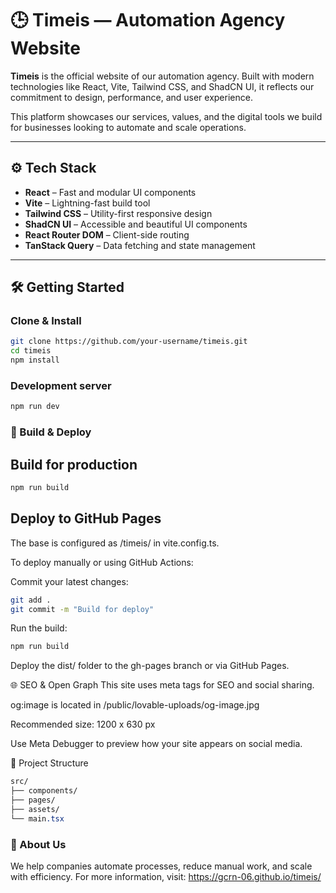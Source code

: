 # 🕒 Timeis — Automation Agency Website

**Timeis** is the official website of our automation agency. Built with modern technologies like React, Vite, Tailwind CSS, and ShadCN UI, it reflects our commitment to design, performance, and user experience.

This platform showcases our services, values, and the digital tools we build for businesses looking to automate and scale operations.

---

## ⚙️ Tech Stack

- **React** – Fast and modular UI components  
- **Vite** – Lightning-fast build tool  
- **Tailwind CSS** – Utility-first responsive design  
- **ShadCN UI** – Accessible and beautiful UI components  
- **React Router DOM** – Client-side routing  
- **TanStack Query** – Data fetching and state management  

---

## 🛠️ Getting Started

### Clone & Install

```bash
git clone https://github.com/your-username/timeis.git
cd timeis
npm install
```

### Development server
```bash
npm run dev
```
### 🔧 Build & Deploy
## Build for production
```bash
npm run build
```

## Deploy to GitHub Pages
The base is configured as /timeis/ in vite.config.ts.

To deploy manually or using GitHub Actions:

Commit your latest changes:

```bash
git add .
git commit -m "Build for deploy"
```
Run the build:

```bash
npm run build
```

Deploy the dist/ folder to the gh-pages branch or via GitHub Pages.

🌐 SEO & Open Graph
This site uses meta tags for SEO and social sharing.

og:image is located in /public/lovable-uploads/og-image.jpg

Recommended size: 1200 x 630 px

Use Meta Debugger to preview how your site appears on social media.

🧭 Project Structure
```css
src/
├── components/
├── pages/
├── assets/
└── main.tsx
```

### 📩 About Us
We help companies automate processes, reduce manual work, and scale with efficiency.
For more information, visit: https://gcrn-06.github.io/timeis/
